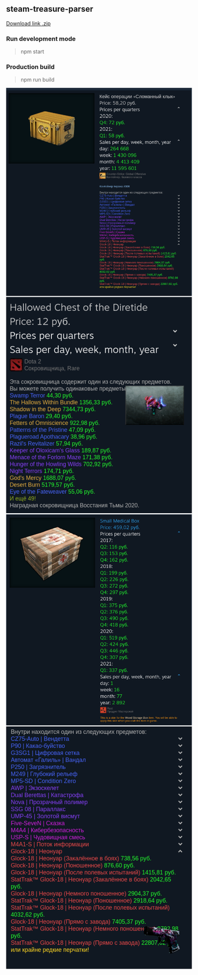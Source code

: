 ## steam-treasure-parser

[Download link .zip](https://disk.yandex.ru/d/Y-OwLML408qbGg)

### Run development mode

> npm start

### Production build

> npm run build

![CS:GO Case Prices](389abf0c01.png)
![Dota2 Case Prices](c6b3f99ad8.png)
![Rust Prices](c1a2a6ae17.png)
![Item Image](c460a2d012.png)
